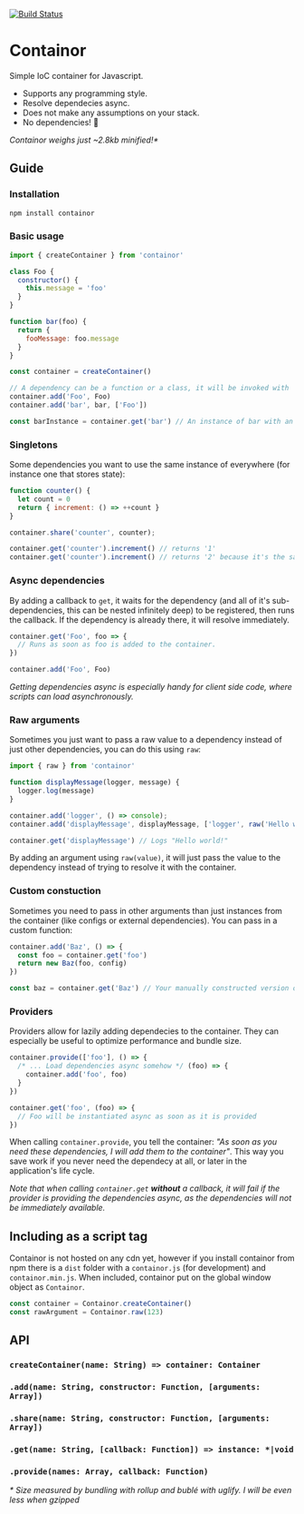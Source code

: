 [![Build Status](https://travis-ci.org/ngerritsen/containor.svg?branch=master)](https://travis-ci.org/ngerritsen/containor)

# Containor

Simple IoC container for Javascript.

- Supports any programming style.
- Resolve dependecies async.
- Does not make any assumptions on your stack.
- No dependencies! 🎂

_Containor weighs just ~2.8kb minified!\*_

## Guide

### Installation

```bash
npm install containor
```

### Basic usage

```js
import { createContainer } from 'containor'

class Foo {
  constructor() {
    this.message = 'foo'
  }
}

function bar(foo) {
  return {
    fooMessage: foo.message
  }
}

const container = createContainer()

// A dependency can be a function or a class, it will be invoked with 'new' if possible.
container.add('Foo', Foo)
container.add('bar', bar, ['Foo'])

const barInstance = container.get('bar') // An instance of bar with an instance of Foo as an argument
```

### Singletons

Some dependencies you want to use the same instance of everywhere (for instance one that stores state):

```js
function counter() {
  let count = 0
  return { increment: () => ++count }
}

container.share('counter', counter);

container.get('counter').increment() // returns '1'
container.get('counter').increment() // returns '2' because it's the same instance 👍
```

### Async dependencies

By adding a callback to `get`, it waits for the dependency (and all of it's sub-dependencies, this can be nested infinitely deep) to be registered, then runs the callback. If the dependency is already there, it will resolve immediately.

```js
container.get('Foo', foo => {
  // Runs as soon as foo is added to the container.
})

container.add('Foo', Foo)
```

_Getting dependencies async is especially handy for client side code, where scripts can load asynchronously._

### Raw arguments

Sometimes you just want to pass a raw value to a dependency instead of just other dependencies, you can do this using `raw`:

```js
import { raw } from 'containor'

function displayMessage(logger, message) {
  logger.log(message)
}

container.add('logger', () => console);
container.add('displayMessage', displayMessage, ['logger', raw('Hello world!')])

container.get('displayMessage') // Logs "Hello world!"
```

By adding an argument using `raw(value)`, it will just pass the value to the dependency instead of trying to resolve it with the container.

### Custom constuction

Sometimes you need to pass in other arguments than just instances from the container (like configs or external dependencies). You can pass in a custom function:

```js
container.add('Baz', () => {
  const foo = container.get('foo')
  return new Baz(foo, config)
})

const baz = container.get('Baz') // Your manually constructed version of Baz 😎
```

### Providers

Providers allow for lazily adding dependecies to the container. They can especially be useful to optimize performance and bundle size.

```js
container.provide(['foo'], () => {
  /* ... Load dependencies async somehow */ (foo) => {
    container.add('foo', foo)
  }
})

container.get('foo', (foo) => {
  // Foo will be instantiated async as soon as it is provided
})
```

When calling `container.provide`, you tell the container: _"As soon as you need these dependencies, I will add them to the container"_. This way you save work if you never need the dependecy at all, or later in the application's life cycle. 

_Note that when calling `container.get` __without__ a callback, it will fail if the provider is providing the dependencies async, as the dependencies will not be immediately available._

## Including as a script tag

Containor is not hosted on any cdn yet, however if you install containor from npm there is a `dist` folder with a `containor.js` (for development) and `containor.min.js`. When included, containor put on the global window object as `Containor`.

```js
const container = Containor.createContainer()
const rawArgument = Containor.raw(123)
```

## API

### `createContainer(name: String) => container: Container`

### `.add(name: String, constructor: Function, [arguments: Array])`
### `.share(name: String, constructor: Function, [arguments: Array])`
### `.get(name: String, [callback: Function]) => instance: *|void`
### `.provide(names: Array, callback: Function)`


_\* Size measured by bundling with rollup and bublé with uglify. I will be even less when gzipped_
